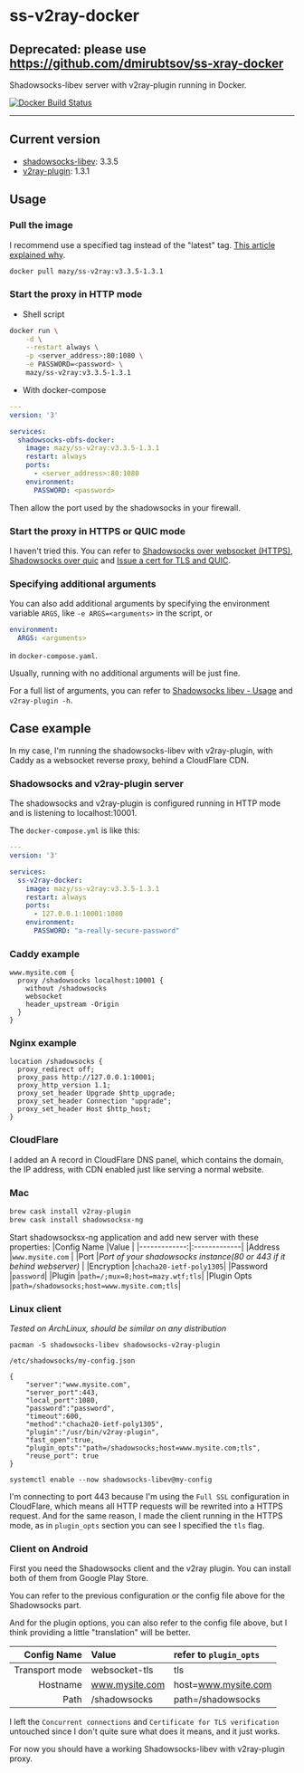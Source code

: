 # ss-v2ray-docker
## Deprecated: please use https://github.com/dmirubtsov/ss-xray-docker

Shadowsocks-libev server with v2ray-plugin running in Docker.

[![Docker Build Status](https://img.shields.io/docker/cloud/build/mazy/ss-v2ray.svg)](https://hub.docker.com/r/mazy/ss-v2ray)

---

## Current version

+ [shadowsocks-libev](https://github.com/shadowsocks/shadowsocks-libev): 3.3.5
+ [v2ray-plugin](https://github.com/shadowsocks/v2ray-plugin): 1.3.1

## Usage

### Pull the image

I recommend use a specified tag instead of the "latest" tag. [This article explained why](https://medium.com/@mccode/the-misunderstood-docker-tag-latest-af3babfd6375).

```bash
docker pull mazy/ss-v2ray:v3.3.5-1.3.1
```

### Start the proxy in HTTP mode

+ Shell script

```bash
docker run \
    -d \
    --restart always \
    -p <server_address>:80:1080 \
    -e PASSWORD=<password> \
    mazy/ss-v2ray:v3.3.5-1.3.1
```

+ With docker-compose

```yaml
---
version: '3'

services:
  shadowsocks-obfs-docker:
    image: mazy/ss-v2ray:v3.3.5-1.3.1
    restart: always
    ports:
      - <server_address>:80:1080
    environment:
      PASSWORD: <password>
```

Then allow the port used by the shadowsocks in your firewall.

### Start the proxy in HTTPS or QUIC mode

I haven't tried this. You can refer to [Shadowsocks over websocket (HTTPS)](https://github.com/shadowsocks/v2ray-plugin#shadowsocks-over-websocket-https), [Shadowsocks over quic](https://github.com/shadowsocks/v2ray-plugin#shadowsocks-over-quic) and [Issue a cert for TLS and QUIC](https://github.com/shadowsocks/v2ray-plugin#issue-a-cert-for-tls-and-quic).

### Specifying additional arguments

You can also add additional arguments by specifying the environment variable `ARGS`, like `-e ARGS=<arguments>` in the script, or

```yaml
environment:
  ARGS: <arguments>
```

in `docker-compose.yaml`.

Usually, running with no additional arguments will be just fine.

For a full list of arguments, you can refer to [Shadowsocks libev - Usage](https://github.com/shadowsocks/shadowsocks-libev#usage) and `v2ray-plugin -h`.

## Case example

In my case, I'm running the shadowsocks-libev with v2ray-plugin, with Caddy as a websocket reverse proxy, behind a CloudFlare CDN.

### Shadowsocks and v2ray-plugin server

The shadowsocks and v2ray-plugin is configured running in HTTP mode and is listening to localhost:10001.

The `docker-compose.yml` is like this:

```yaml
---
version: '3'

services:
  ss-v2ray-docker:
    image: mazy/ss-v2ray:v3.3.5-1.3.1
    restart: always
    ports:
      - 127.0.0.1:10001:1080
    environment:
      PASSWORD: "a-really-secure-password"
```

### Caddy example

```Caddyfile
www.mysite.com {
  proxy /shadowsocks localhost:10001 {
    without /shadowsocks
    websocket
    header_upstream -Origin
  }
}
```

### Nginx example

```
location /shadowsocks {
  proxy_redirect off;
  proxy_pass http://127.0.0.1:10001;
  proxy_http_version 1.1;
  proxy_set_header Upgrade $http_upgrade;
  proxy_set_header Connection "upgrade";
  proxy_set_header Host $http_host;
}
```

### CloudFlare

I added an A record in CloudFlare DNS panel, which contains the domain, the IP address, with CDN enabled just like serving a normal website.

### Mac

```bash
brew cask install v2ray-plugin
brew cask install shadowsocksx-ng
```

Start shadowsocksx-ng application and add new server with these
properties:
|Config Name   |Value         |
|-------------:|:-------------|
|Address       |```www.mysite.com``` |
|Port          |*Port of your shadowsocks instance(80 or 443 if it behind webserver)*  |
|Encryption    |```chacha20-ietf-poly1305```|
|Password      |```password```|
|Plugin        |```path=/;mux=8;host=mazy.wtf;tls```|
|Plugin Opts   |```path=/shadowsocks;host=www.mysite.com;tls```|

### Linux client
*Tested on ArchLinux, should be similar on any distribution*

```
pacman -S shadowsocks-libev shadowsocks-v2ray-plugin
```

```/etc/shadowsocks/my-config.json```
```
{
	"server":"www.mysite.com",
	"server_port":443,
	"local_port":1080,
	"password":"password",
	"timeout":600,
	"method":"chacha20-ietf-poly1305",
	"plugin":"/usr/bin/v2ray-plugin",
	"fast_open":true,
	"plugin_opts":"path=/shadowsocks;host=www.mysite.com;tls",
	"reuse_port": true
}
```

```
systemctl enable --now shadowsocks-libev@my-config
```

I'm connecting to port 443 because I'm using the `Full SSL` configuration in CloudFlare, which means all HTTP requests will be rewrited into a HTTPS request. And for the same reason, I made the client running in the HTTPS mode, as in `plugin_opts` section you can see I specified the `tls` flag.

### Client on Android

First you need the Shadowsocks client and the v2ray plugin. You can install both of them from Google Play Store.

You can refer to the previous configuration or the config file above for the Shadowsocks part.

And for the plugin options, you can also refer to the config file above, but I think providing a little "translation" will be better.

|   Config Name|Value         |refer to `plugin_opts`    |
|-------------:|:-------------|:-------------------------|
|Transport mode|websocket-tls |tls                       |
|      Hostname|www.mysite.com|host=www.mysite.com       |
|          Path|/shadowsocks  |path=/shadowsocks         |

I left the `Concurrent connections` and `Certificate for TLS verification` untouched since I don't quite sure what does it means, and it just works.

For now you should have a working Shadowsocks-libev with v2ray-plugin proxy.

